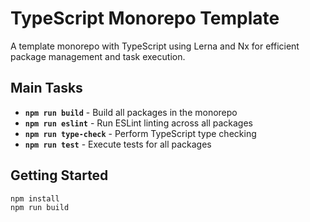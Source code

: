 # TypeScript Monorepo Template

A template monorepo with TypeScript using Lerna and Nx for efficient package management and task execution.

## Main Tasks

- **`npm run build`** - Build all packages in the monorepo
- **`npm run eslint`** - Run ESLint linting across all packages
- **`npm run type-check`** - Perform TypeScript type checking
- **`npm run test`** - Execute tests for all packages

## Getting Started

```bash
npm install
npm run build
```
